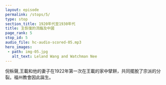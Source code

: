 ```yaml
---
layout: episode
permalink: /stops/5/
type: stop
section_title: 1920年代至1930年代
title: 主恢復的流臨及中國
page_rank: 5
stop_id: 5
audio_file: hc-audio-scored-05.mp3
hero_images:
 - path: img-05.jpg
   alt_text: Leland Wang and Watchman Nee
---
```


<!-- In 1922, Watchman  Nee, Leland Wang and his wife broke bread together for the first time in Wang’s home outside the division of denominations. Thus was born the church in Foochow. -->

<!---
title: 主恢復的流臨及中國
-->
倪柝聲,王載和他的妻子在1922年第一次在王載的家中擘餅，共同擺脫了宗派的分裂。福州教會因此誕生。


<!--- TRANSCRIPT
In the first half of 1922, having seen the light about the error of denominations, Watchman Nee, Leland Wang, and his wife took the bold step of breaking bread in Wang’s home instead of going to the denomination to receive communion. Watchman Nee later testified that he would never forget, even in eternity, the profound closeness to the heavens he felt that night. Thus was born the church in Foochow, Fujian province, standing firm outside the division of the denominations.  

倪柝聲、王載和他的妻子於一九二二年前半年看見了公會的錯誤，因此放膽開始 在王載家中擘餅，從此不接受公會的聖餐。倪柝聲後來見證說，他到永世都不能忘 記當晚的擘餅。他感受到天是離地何等的近。這是福建省福州召會在公會的分裂之外堅定站住的開始。
-->